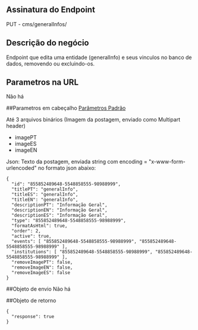 ## Assinatura do Endpoint

PUT - cms/generalInfos/

## Descrição do negócio
Endpoint que edita uma entidade (generalInfo) e seus vinculos no banco de dados, removendo ou excluindo-os.

## Parametros na URL
Não há

##Parametros em cabeçalho
[Parâmetros Padrão](/API-\(Endpoints\)/Parâmetros-Padrão)

Até 3 arquivos binários (Imagem da postagem, enviado como Multipart header)

- imagePT
- imageES
- imageEN

Json: Texto da postagem, enviada string com encoding = "x-www-form-urlencoded" no formato json abaixo:

```
{
  "id": "855852489648-5548858555-98988999",
  "titlePT": "generalInfo",
  "titleES": "generalInfo",
  "titleEN": "generalInfo",
  "descriptionPT": "Informação Geral",
  "descriptionEN": "Informação Geral",
  "descriptionES": "Informação Geral",
  "type": "855852489648-5548858555-98988999",
  "formatAsHtml": true,
  "order": 2,
  "active": true,
  "events": [ "855852489648-5548858555-98988999", "855852489648-5548858555-98988999" ],
  "institutions": [ "855852489648-5548858555-98988999", "855852489648-5548858555-98988999" ],
  "removeImagePT": false,
  "removeImageEN": false,
  "removeImageES": false
}
```


##Objeto de envio
Não há

##Objeto de retorno

```
{
  "response": true
}
```